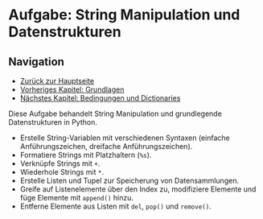 # Aufgabe: String Manipulation und Datenstrukturen

## Navigation
- [Zurück zur Hauptseite](/Aufgaben/Kapitel_0/Anfang_Lese_Mich.md)
- [Vorheriges Kapitel: Grundlagen](/Aufgaben/Kapitel_1/Grundlagen.md)
- [Nächstes Kapitel: Bedingungen und Dictionaries](/Aufgaben/Kapitel_2/Bedingungen_und_Dictionaries.md)

Diese Aufgabe behandelt String Manipulation und grundlegende Datenstrukturen in Python.

- Erstelle String-Variablen mit verschiedenen Syntaxen (einfache Anführungszeichen, dreifache Anführungszeichen).
- Formatiere Strings mit Platzhaltern (`%s`).
- Verknüpfe Strings mit `+`.
- Wiederhole Strings mit `*`.
- Erstelle Listen und Tupel zur Speicherung von Datensammlungen.
- Greife auf Listenelemente über den Index zu, modifiziere Elemente und füge Elemente mit `append()` hinzu.
- Entferne Elemente aus Listen mit `del`, `pop()` und `remove()`.
